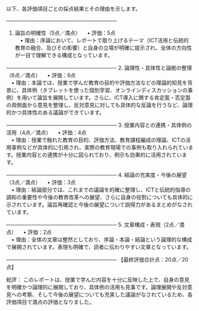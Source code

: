 以下、各評価項目ごとの採点結果とその理由を示します。

──────────────────────────────
1. 論旨の明確性（5点／満点）
 • 評価：5点  
 • 理由：序論において、レポートで取り上げるテーマ（ICT活用と伝統的教育の融合、及びその影響）と自身の立場が明確に提示され、全体の方向性が一目で理解できる構成となっています。

──────────────────────────────
2. 論理性・具体性と論拠の整理（6点／満点）
 • 評価：6点  
 • 理由：本論では、授業で学んだ教育の目的や評価方法などの理論的知見を背景に、具体例（タブレットを使った個別学習、オンラインディスカッションの事例）を用いて論旨を展開しています。さらに、ICT導入に関する肯定面・否定面の両側面から意見を整理し、反対意見に対しても具体的な反論を行うなど、論理的かつ具体性のある議論ができています。

──────────────────────────────
3. 授業内容との連携・具体例の活用（4点／満点）
 • 評価：4点  
 • 理由：授業で触れた教育の目的、評価方法、教育課程編成の理論、ICTの活用事例などが具体的に引用され、実際の教育現場での事例も取り入れられています。授業内容との連携が十分に図られており、例示も効果的に活用されています。

──────────────────────────────
4. 結論の充実度・今後の展望（3点／満点）
 • 評価：3点  
 • 理由：結論部分では、これまでの議論を的確に整理し、ICTと伝統的指導の調和の重要性や今後の教育改革への展望、さらに自身の役割についても具体的に示されています。論旨再確認と今後の展望について説得力があるまとめがなされています。

──────────────────────────────
5. 文章構成・表現（2点／満点）
 • 評価：2点  
 • 理由：全体の文章は整然としており、序論・本論・結論という論理的な構成で展開されています。表現も明確で、読者に伝わりやすい文章となっています。

──────────────────────────────
【最終評価合計点：20点／20点】

総評：
このレポートは、授業で学んだ内容を十分に反映した上で、自身の意見を明確かつ論理的に展開しており、具体例の活用も見事です。論理展開や反対意見への考察、そして今後の展望についても充実した議論がなされているため、各評価項目で満点の評価となりました。